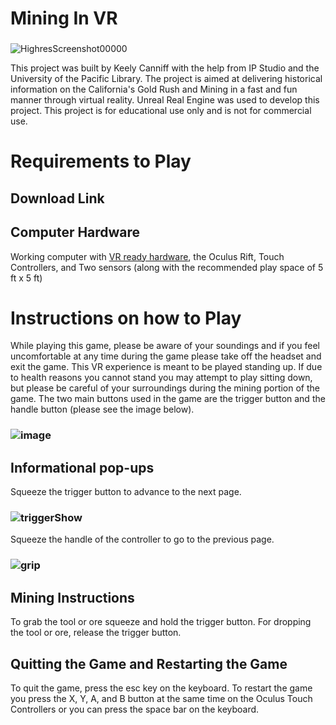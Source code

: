 # Mining In VR
### 
![HighresScreenshot00000](https://user-images.githubusercontent.com/23284476/62906411-60613880-bd23-11e9-85d3-a66fc8849e26.png)

This project was built by Keely Canniff with the help from IP Studio and the University of the Pacific Library.
The project is aimed at delivering historical information on the California's Gold Rush and Mining in a fast and fun manner through virtual reality. Unreal Real Engine was used to develop this project. This project is for educational use only and is not for commercial use.

# Requirements to Play
## Download Link

## Computer Hardware 
Working computer with [VR ready hardware](https://support.oculus.com/248749509016567/),
the Oculus Rift, Touch Controllers, and Two sensors (along with the recommended play space of 5 ft x 5 ft) 

# Instructions on how to Play
While playing this game, please be aware of your soundings and if you feel uncomfortable at any time during the game please take off the headset and exit the game.
This VR experience is meant to be played standing up. If due to health reasons you cannot stand you may attempt to play sitting down, but please be careful of your surroundings during the mining portion of the game. 
The two main buttons used in the game are the trigger button and the handle button (please see the image below).

### ![image](https://user-images.githubusercontent.com/23284476/62905869-30b13100-bd21-11e9-81f8-a03132cc5ad4.png)

## Informational pop-ups
Squeeze the trigger button to advance to the next page. 
### ![triggerShow](https://user-images.githubusercontent.com/23284476/62905339-ed55c300-bd1e-11e9-857f-85e9e2841bf5.PNG)


Squeeze the handle of the controller to go to the previous page. 
### ![grip](https://user-images.githubusercontent.com/23284476/62905325-d616d580-bd1e-11e9-8d3a-4c0573d0396f.PNG)

## Mining Instructions
To grab the tool or ore squeeze and hold the trigger button. For dropping the tool or ore, release the trigger button.

## Quitting the Game and Restarting the Game
To quit the game, press the esc key on the keyboard. To restart the game you press the X, Y, A, and B button at the same time on the Oculus Touch Controllers or you can press the space bar on the keyboard.   
